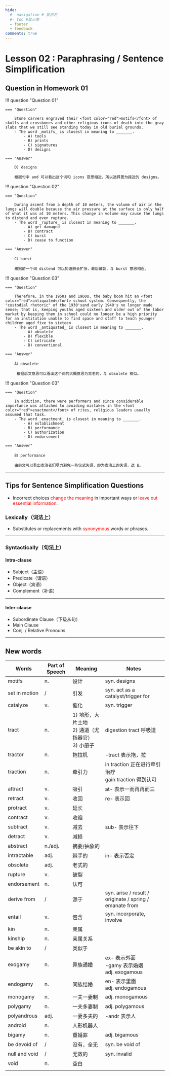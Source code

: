 ```yaml
---
hide:
  #- navigation # 显示右
  #- toc #显示左
  - footer
  - feedback
comments: true
---  
```


# Lesson 02 : Paraphrasing / Sentence Simplification
## Question in Homework 01

!!! question "Question 01"

	=== "Question"
	
		Stone carvers engraved their <font color="red">motifs</font> of skulls and crossbones and other religious icons of death into the gray slabs that we still see standing today in old burial grounds.
		- The word _motifs_ is closest in meaning to _______.
			- A) tools
			- B) prints
			- C) signatures
			- D) designs
	
	=== "Answer"
	
		D) designs
		
		根据句中 and 可以看出这个词和 icons 意思相近，所以选择更为接近的 designs。

!!! question "Question 02"

	=== "Question"
	
		During ascent from a depth of 10 meters, the volume of air in the lungs will double because the air pressure at the surface is only half of what it was at 10 meters. This change in volume may cause the lungs to distend and even rupture.
		- The word _rupture_ is closest in meaning to _______.
			- A) get damaged
			- B) contract
			- C) burst
			- D) cease to function
	
	=== "Answer"
	
		C）burst
		
		根据前一个词 distend 可以知道肺会扩张，最后破裂，与 burst 意思相近。

!!! question "Question 03"

	=== "Question"
	
		Therefore, in the 1950s and 1960s, the baby boom hit an <font color="red">antiquated</font> school system. Consequently, the "custodial rhetoric" of the 1930'sand early 1940's no longer made sense; that is, keeping youths aged sixteen and older out of the labor market by keeping them in school could no longer be a high priority for an institution unable to find space and staff to teach younger children aged five to sixteen.
		- The word _antiquated_ is closest in meaning to _______.
			- A) obsolete
			- B) flexible
			- C) intricate
			- D) conventional
	
	=== "Answer"
	
		A）obsolete
		
		 根据后文意思可以看出这个词的大概意思为古老的，与 obsolete 相似。

!!! question "Question 03"

	=== "Question"
	
		In addition, there were performers and since considerable importance was attached to avoiding mistakes in the <font color="red">enactment</font> of rites, religious leaders usually assumed that task.
		- The word _enactment_ is closest in meaning to _______.
			- A) establishment
			- B) performance
			- C) authorization
			- D) endorsement
	
	=== "Answer"
	
		B）performance
		
		由前文可以看出表演者们尽力避免一些仪式失误，即为表演上的失误，选 B。
***
## Tips for Sentence Simplification Questions

- Incorrect choices <font color="red">change the meaning</font> in important ways or <font color="red">leave out essential information</font>.

### Lexically（词法上）

- Substitutes or replacements with <font color="red">synonymous</font> words or phrases.
***
### Syntactically（句法上）

#### Intra-clause

- Subject（主语）
- Predicate（谓语）
- Object（宾语）
- Complement（补语）
***
#### Inter-clause

- Subordinate Clause（下级从句）
- Main Clause
- Conj. / Relative Pronouns
***
## New words

| **Words**     | **Part of Speech** | **Meaning**                         | **Notes**                                               |
| ------------- | ------------------ | ----------------------------------- | ------------------------------------------------------- |
| motifs        | n.                 | 设计                                  | syn. designs                                            |
| set in motion | /                  | 引发                                  | syn. act as a catalyst/trigger for                      |
| catalyze      | v.                 | 催化                                  | syn. trigger                                            |
| tract         | n.                 | 1) 地形，大片土地<br>2) 通道（尤指器官）<br>3) 小册子 | digestion tract 呼吸道                                     |
| tractor       | n.                 | 拖拉机                                 | -tract 表示拖，拉                                            |
| traction      | n.                 | 牵引力                                 | in traction 正在进行牵引治疗<br>gain traction 得到认可              |
| attract       | v.                 | 吸引                                  | at- 表示一而再再而三                                            |
| retract       | v.                 | 收回                                  | re- 表示回                                                 |
| protract      | v.                 | 延长                                  |                                                         |
| contract      | v.                 | 收缩                                  |                                                         |
| subtract      | v.                 | 减去                                  | sub- 表示往下                                               |
| detract       | v.                 | 减损                                  |                                                         |
| abstract      | n./adj.            | 摘要/抽象的                              |                                                         |
| intractable   | adj.               | 棘手的                                 | in- 表示否定                                                |
| obsolete      | adj.               | 老式的                                 |                                                         |
| rupture       | v.                 | 破裂                                  |                                                         |
| endorsement   | n.                 | 认可                                  |                                                         |
| derive from   | /                  | 源于                                  | syn. arise / result / originate / spring / emanate from |
| entail        | v.                 | 包含                                  | syn. incorporate, involve                               |
| kin           | n.                 | 亲属                                  |                                                         |
| kinship       | n.                 | 亲属关系                                |                                                         |
| be akin to    | /                  | 类似于                                 |                                                         |
| exogamy       | n.                 | 异族通婚                                | ex- 表示外面<br>-gamy 表示婚姻<br>adj. exogamous                |
| endogamy      | n.                 | 同族结婚                                | en- 表示里面<br>adj. endogamous                             |
| monogamy      | n.                 | 一夫一妻制                               | adj. monogamous                                         |
| polygamy      | n.                 | 一夫多妻制                               | adj. polygamous                                         |
| polyandrous   | adj.               | 一妻多夫的                               | -andr 表示人                                               |
| android       | n.                 | 人形机器人                               |                                                         |
| bigamy        | n.                 | 重婚罪                                 | adj. bigamous                                           |
| be devoid of  | /                  | 没有，全无                               | syn. be void of                                         |
| null and void | /                  | 无效的                                 | syn. invalid                                            |
| void          | n.                 | 空白                                  |                                                         |
|               |                    |                                     |                                                         |
